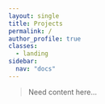```yaml
---
layout: single
title: Projects
permalink: /
author_profile: true
classes:
  - landing
sidebar:
  nav: "docs"
---
```


> Need content here...